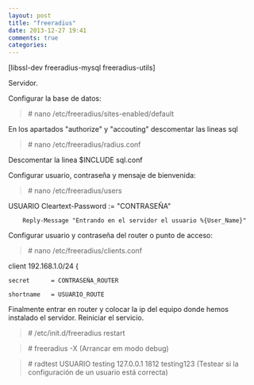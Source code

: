 ```yaml
---
layout: post
title: "freeradius"
date: 2013-12-27 19:41
comments: true
categories: 
---
```

[libssl-dev freeradius-mysql freeradius-utils]

Servidor.

Configurar la base de datos:

>\# nano /etc/freeradius/sites-enabled/default

En los apartados "authorize" y "accouting" descomentar las lineas sql

>\# nano /etc/freeradius/radius.conf

Descomentar la linea $INCLUDE sql.conf

Configurar usuario, contraseña y mensaje de bienvenida:

>\# nano /etc/freeradius/users

USUARIO Cleartext-Password := "CONTRASEÑA"

        Reply-Message "Entrando en el servidor el usuario %{User_Name}"

Configurar usuario y contraseña del router o punto de acceso:

>\# nano /etc/freeradius/clients.conf

client 192.168.1.0/24 {

	secret		= CONTRASEÑA_ROUTER

	shortname	= USUARIO_ROUTE

Finalmente entrar en router y colocar la ip del equipo donde hemos instalado el servidor. Reiniciar el servicio.

>\# /etc/init.d/freeradius restart

>\# freeradius -X (Arrancar em modo debug)

>\# radtest USUARIO testing 127.0.0.1 1812 testing123 (Testear si la configuración de un usuario está correcta)

